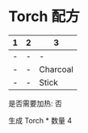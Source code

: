 # Torch 配方

|1|2|3|
|----|-----|-----|
|-|-|-|
|-|-|Charcoal|
|-|-|Stick|

是否需要加热: 否

生成 Torch \* 数量 4

